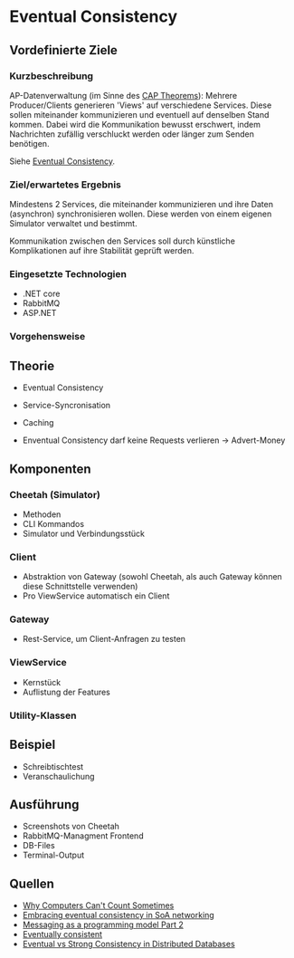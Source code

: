 # Eventual Consistency

## Vordefinierte Ziele

### Kurzbeschreibung

AP-Datenverwaltung (im Sinne des [CAP Theorems](https://en.wikipedia.org/wiki/CAP_theorem)):
Mehrere Producer/Clients generieren 'Views' auf verschiedene Services.
Diese sollen miteinander kommunizieren und eventuell auf denselben Stand kommen.
Dabei wird die Kommunikation bewusst erschwert, indem Nachrichten zufällig verschluckt werden
oder länger zum Senden benötigen.

Siehe [Eventual Consistency](https://en.wikipedia.org/wiki/Eventual_consistency).

### Ziel/erwartetes Ergebnis

Mindestens 2 Services, die miteinander kommunizieren und ihre Daten (asynchron) synchronisieren wollen.
Diese werden von einem eigenen Simulator verwaltet und bestimmt.

Kommunikation zwischen den Services soll durch künstliche Komplikationen auf ihre Stabilität geprüft werden.

### Eingesetzte Technologien

- .NET core
- RabbitMQ
- ASP.NET

### Vorgehensweise





## Theorie

- Eventual Consistency
- Service-Syncronisation
- Caching



- Enventual Consistency darf keine Requests verlieren -> Advert-Money



## Komponenten



### Cheetah (Simulator)

- Methoden
- CLI Kommandos
- Simulator und Verbindungsstück



### Client

- Abstraktion von Gateway (sowohl Cheetah, als auch Gateway können diese Schnittstelle verwenden)
- Pro ViewService automatisch ein Client

### Gateway

- Rest-Service, um Client-Anfragen zu testen

### ViewService

- Kernstück
- Auflistung der Features

### Utility-Klassen



## Beispiel

- Schreibtischtest
- Veranschaulichung



## Ausführung



- Screenshots von Cheetah
- RabbitMQ-Managment Frontend
- DB-Files
- Terminal-Output



## Quellen

- [Why Computers Can't Count Sometimes](https://www.youtube.com/watch?v=RY_2gElt3SA)
- [Embracing eventual consistency in SoA networking](https://blog.envoyproxy.io/embracing-eventual-consistency-in-soa-networking-32a5ee5d443d)
- [Messaging as a programming model Part 2](https://eventuallyconsistent.net/2013/08/14/messaging-as-a-programming-model-part-2/)
- [Eventually consistent](https://eventuallyconsistent.net/tag/c/)
- [Eventual vs Strong Consistency in Distributed Databases](https://hackernoon.com/eventual-vs-strong-consistency-in-distributed-databases-282fdad37cf7)
